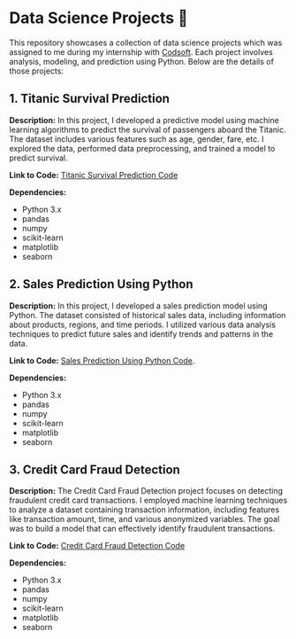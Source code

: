 # Data Science Projects 🚀

This repository showcases a collection of data science projects which was assigned to me during my internship with [Codsoft](https://www.linkedin.com/company/codsoft/mycompany/). Each project involves analysis, modeling, and prediction using Python. Below are the details of those projects:

## 1. Titanic Survival Prediction

**Description:** In this project, I developed a predictive model using machine learning algorithms to predict the survival of passengers aboard the Titanic. The dataset includes various features such as age, gender, fare, etc. I explored the data, performed data preprocessing, and trained a model to predict survival.

**Link to Code:** [Titanic Survival Prediction Code](https://github.com/nikhilsatija/CODSOFT/tree/main/Titanic%20Survival%20Prediction)

**Dependencies:**
- Python 3.x
- pandas
- numpy
- scikit-learn
- matplotlib
- seaborn

## 2. Sales Prediction Using Python

**Description:** In this project, I developed a sales prediction model using Python. The dataset consisted of historical sales data, including information about products, regions, and time periods. I utilized various data analysis techniques to predict future sales and identify trends and patterns in the data.

**Link to Code:** [Sales Prediction Using Python Code](https://github.com/nikhilsatija/CODSOFT/tree/main/Sales%20Prediction).

**Dependencies:**
- Python 3.x
- pandas
- numpy
- scikit-learn
- matplotlib
- seaborn

## 3. Credit Card Fraud Detection

**Description:** The Credit Card Fraud Detection project focuses on detecting fraudulent credit card transactions. I employed machine learning techniques to analyze a dataset containing transaction information, including features like transaction amount, time, and various anonymized variables. The goal was to build a model that can effectively identify fraudulent transactions.

**Link to Code:** [Credit Card Fraud Detection Code](https://github.com/nikhilsatija/CODSOFT/tree/main/Credit%20Card%20Fraud%20Detection)

**Dependencies:**
- Python 3.x
- pandas
- numpy
- scikit-learn
- matplotlib
- seaborn


